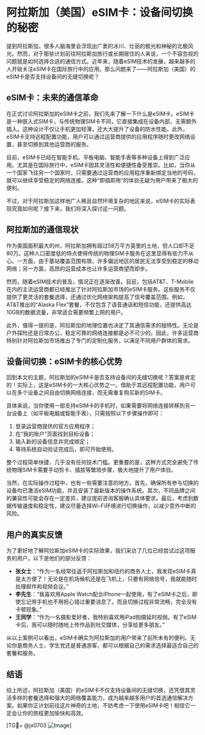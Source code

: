 # 阿拉斯加（美国）eSIM卡：设备间切换的秘密

提到阿拉斯加，很多人脑海里会浮现出广袤的冰川、壮丽的极光和神秘的北极风光。然而，对于那些计划前往阿拉斯加旅行或长期居住的人来说，一个不容忽视的问题就是如何选择合适的通信方式。近年来，随着eSIM技术的发展，越来越多的人开始关注eSIM卡在国际旅行中的应用。那么问题来了——阿拉斯加（美国）的eSIM卡是否支持设备间的无缝切换呢？

## eSIM卡：未来的通信革命

在正式讨论阿拉斯加的eSIM卡之前，我们先来了解一下什么是eSIM卡。eSIM卡是一种嵌入式SIM卡，与传统物理SIM卡不同，它直接集成在设备内部，无需额外插入。这种设计不仅让手机更加轻薄，还大大提升了设备的防水性能。此外，eSIM卡支持远程配置功能，用户可以通过运营商提供的应用程序随时更改网络设置，甚至切换到其他运营商的服务。

目前，eSIM卡已经在智能手机、平板电脑、智能手表等多种设备上得到广泛应用。尤其是在国际旅行中，eSIM卡因其灵活性和便捷性备受推崇。比如，当你从一个国家飞往另一个国家时，只需要通过运营商的应用程序重新绑定当地的号码，就可以继续享受稳定的网络连接。这种“即插即用”的体验无疑为用户带来了极大的便利。

不过，对于阿拉斯加这样地广人稀且自然环境复杂的地区来说，eSIM卡的实际表现究竟如何呢？接下来，我们将深入探讨这一问题。

## 阿拉斯加的通信现状

作为美国面积最大的州，阿拉斯加拥有超过58万平方英里的土地，但人口却不足80万。这种人口密度低的特点使得传统的物理SIM卡服务在这里显得有些力不从心。一方面，由于基站覆盖范围有限，许多偏远地区的居民无法享受到稳定的移动网络；另一方面，高昂的运营成本也让许多运营商望而却步。

然而，随着eSIM技术的普及，情况正在逐渐改善。目前，包括AT&T、T-Mobile在内的主流运营商都已经推出了针对阿拉斯加市场的eSIM卡服务。这些服务不仅提供了更灵活的套餐选择，还通过优化网络架构提高了信号覆盖范围。例如，AT&T推出的“Alaska Flex”套餐，不仅包含了语音通话和短信功能，还提供高达10GB的数据流量，非常适合需要频繁上网的用户。

此外，值得一提的是，阿拉斯加的地理位置也决定了其通信需求的独特性。无论是户外探险还是日常办公，稳定可靠的网络连接都是必不可少的。因此，许多运营商特别针对阿拉斯加市场推出了专门的定制化服务，以满足不同用户群体的需求。

## 设备间切换：eSIM卡的核心优势

回到本文的主题，阿拉斯加的eSIM卡是否支持设备间的无缝切换呢？答案是肯定的！实际上，这是eSIM卡的一大核心优势之一。借助于其远程配置功能，用户可以在多个设备之间自由切换网络连接，而无需重复购买新的SIM卡。

具体来说，当你使用一部支持eSIM卡的手机时，如果需要将网络连接转移到另一台设备上（如平板电脑或智能手表），只需按照以下步骤操作即可：

1. 登录运营商提供的官方应用程序；
2. 在“我的账户”页面找到目标设备；
3. 输入新的设备信息并完成绑定；
4. 等待系统自动验证完成后，即可开始使用。

整个过程简单快捷，几乎没有任何技术门槛。更重要的是，这种方式完全避免了传统物理SIM卡需要手动剪卡、插拔等繁琐步骤，极大地提升了用户体验。

当然，在实际操作过程中，也有一些需要注意的地方。首先，确保所有参与切换的设备均已激活eSIM功能，并且安装了最新版本的操作系统。其次，不同品牌之间的兼容性可能会存在一定差异，建议提前咨询客服确认具体要求。最后，考虑到数据传输速度和稳定性，建议尽量选择Wi-Fi环境进行切换操作，以减少意外中断的风险。

## 用户的真实反馈

为了更好地了解阿拉斯加eSIM卡的实际效果，我们采访了几位已经尝试过这项服务的用户。以下是他们的部分反馈：

- **张女士**：“作为一名经常往返于阿拉斯加和纽约的商务人士，我发现eSIM卡真是太方便了！无论是在机场候机还是在飞机上，只要有网络信号，我就能随时处理邮件和视频会议。”
- **李先生**：“我喜欢用Apple Watch配合iPhone一起使用，有了eSIM卡之后，即使忘记带手机也不用担心错过重要消息了。而且切换过程非常流畅，完全没有卡顿现象。”
- **王同学**：“作为一名摄影爱好者，我特别喜欢用iPad拍摄延时视频。有了eSIM卡后，我可以随时随地上传作品到社交媒体，分享给更多朋友。”

从以上案例可以看出，eSIM卡确实为阿拉斯加的用户带来了前所未有的便利。无论你是商务人士、学生党还是普通游客，都可以根据自己的需求选择最适合自己的套餐和服务。

## 结语

综上所述，阿拉斯加（美国）的eSIM卡不仅支持设备间的无缝切换，还凭借其灵活多样的套餐选择和强大的网络覆盖能力，成为越来越多用户的首选通信解决方案。如果你正计划前往这片神奇的土地，不妨考虑一下使用eSIM卡吧！相信它一定会让你的旅程更加愉快和高效。

[TG💪+ @jx0703 ![Image](https://github.com/user-attachments/assets/dbca1d08-cadb-493c-b0ec-ad6f7a83f270)]